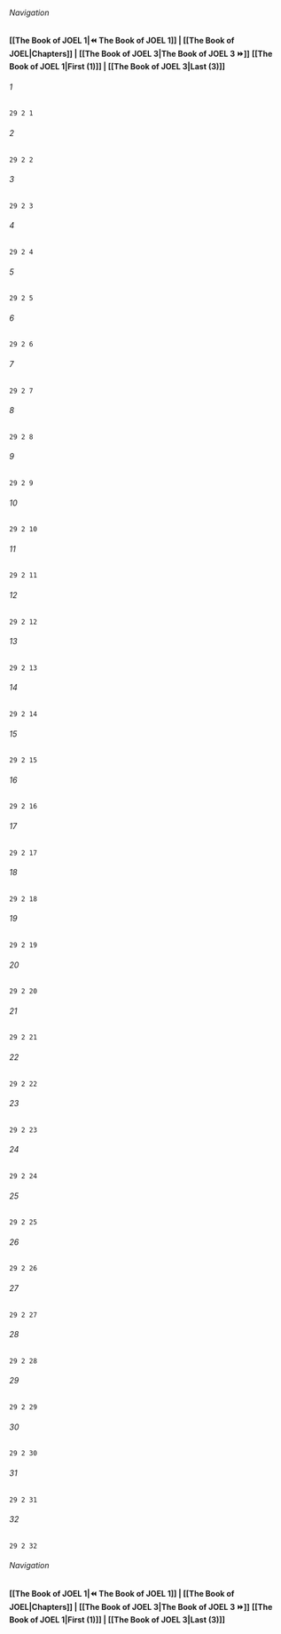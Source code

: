
###### Navigation
**[[The Book of JOEL 1|⏪ The Book of JOEL 1]] | [[The Book of JOEL|Chapters]] | [[The Book of JOEL 3|The Book of JOEL 3 ⏩]]**
**[[The Book of JOEL 1|First (1)]] | [[The Book of JOEL 3|Last (3)]]**

###### 1
``` verse
29 2 1 
```
###### 2
``` verse
29 2 2 
```
###### 3
``` verse
29 2 3 
```
###### 4
``` verse
29 2 4 
```
###### 5
``` verse
29 2 5 
```
###### 6
``` verse
29 2 6 
```
###### 7
``` verse
29 2 7 
```
###### 8
``` verse
29 2 8 
```
###### 9
``` verse
29 2 9 
```
###### 10
``` verse
29 2 10 
```
###### 11
``` verse
29 2 11 
```
###### 12
``` verse
29 2 12 
```
###### 13
``` verse
29 2 13 
```
###### 14
``` verse
29 2 14 
```
###### 15
``` verse
29 2 15 
```
###### 16
``` verse
29 2 16 
```
###### 17
``` verse
29 2 17 
```
###### 18
``` verse
29 2 18 
```
###### 19
``` verse
29 2 19 
```
###### 20
``` verse
29 2 20 
```
###### 21
``` verse
29 2 21 
```
###### 22
``` verse
29 2 22 
```
###### 23
``` verse
29 2 23 
```
###### 24
``` verse
29 2 24 
```
###### 25
``` verse
29 2 25 
```
###### 26
``` verse
29 2 26 
```
###### 27
``` verse
29 2 27 
```
###### 28
``` verse
29 2 28 
```
###### 29
``` verse
29 2 29 
```
###### 30
``` verse
29 2 30 
```
###### 31
``` verse
29 2 31 
```
###### 32
``` verse
29 2 32 
```

###### Navigation
**[[The Book of JOEL 1|⏪ The Book of JOEL 1]] | [[The Book of JOEL|Chapters]] | [[The Book of JOEL 3|The Book of JOEL 3 ⏩]]**
**[[The Book of JOEL 1|First (1)]] | [[The Book of JOEL 3|Last (3)]]**

